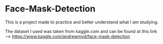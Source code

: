 # Face-Mask-Detection
This is a project made to practice and better understand what I am studying.

The dataset I used was taken from kaggle.com and can be found at this link --> https://www.kaggle.com/andrewmvd/face-mask-detection
